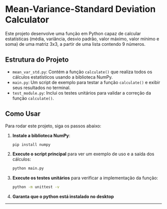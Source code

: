 # Mean-Variance-Standard Deviation Calculator

Este projeto desenvolve uma função em Python capaz de calcular estatísticas (média, variância, desvio padrão, valor máximo, valor mínimo e soma) de uma matriz 3x3, a partir de uma lista contendo 9 números.

## Estrutura do Projeto

- `mean_var_std.py`: Contém a função `calculate()` que realiza todos os cálculos estatísticos usando a biblioteca NumPy.
- `main.py`: Um script de exemplo para testar a função `calculate()` e exibir seus resultados no terminal.
- `test_module.py`: Inclui os testes unitários para validar a correção da função `calculate()`.

## Como Usar

Para rodar este projeto, siga os passos abaixo:

1.  **Instale a biblioteca NumPy**:
    ```bash
    pip install numpy
    ```

2.  **Execute o script principal** para ver um exemplo de uso e a saída dos cálculos:
    ```bash
    python main.py
    ```

3.  **Execute os testes unitários** para verificar a implementação da função:
    ```bash
    python -m unittest -v
    ```
4. **Garanta que o python está instalado no desktop**

---